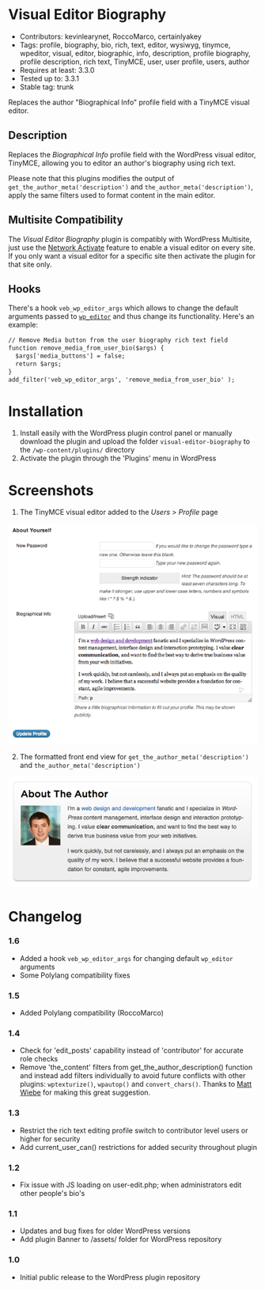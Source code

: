 # Visual Editor Biography

- Contributors: kevinlearynet, RoccoMarco, certainlyakey
- Tags: profile, biography, bio, rich, text, editor, wysiwyg, tinymce, wpeditor, visual, editor, biographic, info, description, profile biography, profile description, rich text, TinyMCE, user, user profile, users, author
- Requires at least: 3.3.0
- Tested up to: 3.3.1
- Stable tag: trunk

Replaces the author "Biographical Info" profile field with a TinyMCE visual editor. 

## Description

Replaces the *Biographical Info* profile field with the WordPress visual editor, TinyMCE, allowing you to editor an author's biography using rich text.

Please note that this plugins modifies the output of `get_the_author_meta('description')` and `the_author_meta('description')`, apply the same filters used to format content in the main editor.

## Multisite Compatibility

The *Visual Editor Biography* plugin is compatibly with WordPress Multisite, just use the [Network Activate](http://codex.wordpress.org/Create_A_Network#WordPress_Plugins) feature to enable a visual editor on every site. If you only want a visual editor for a specific site then activate the plugin for that site only.

## Hooks

There's a hook `veb_wp_editor_args` which allows to change the default arguments passed to [`wp_editor`](https://codex.wordpress.org/Function_Reference/wp_editor) and thus change its functionality. Here's an example:

```
// Remove Media button from the user biography rich text field
function remove_media_from_user_bio($args) {
  $args['media_buttons'] = false;
  return $args;
}
add_filter('veb_wp_editor_args', 'remove_media_from_user_bio' );
```

# Installation

1. Install easily with the WordPress plugin control panel or manually download the plugin and upload the folder `visual-editor-biography` to the `/wp-content/plugins/` directory 
2. Activate the plugin through the 'Plugins' menu in WordPress

# Screenshots

1. The TinyMCE visual editor added to the *Users > Profile* page

![The TinyMCE visual editor](/screenshot-1.png?raw=true "The TinyMCE visual editor added to the Users > Profile page")

2. The formatted front end view for `get_the_author_meta('description')` and `the_author_meta('description')`

![The formatted front end view](/screenshot-2.png?raw=true "The formatted front end view for get_the_author_meta('description') and the_author_meta('description')")

# Changelog

### 1.6
* Added a hook `veb_wp_editor_args` for changing default `wp_editor` arguments
* Some Polylang compatibility fixes

### 1.5
* Added Polylang compatibility (RoccoMarco)

### 1.4
* Check for 'edit_posts' capability instead of 'contributor' for accurate role checks
* Remove 'the_content' filters from get_the_author_description() function and instead add filters individually to avoid future conflicts with other plugins: `wptexturize()`, `wpautop()` and `convert_chars()`. Thanks to [Matt Wiebe](http://somadesign.ca/) for making this great suggestion.

### 1.3
* Restrict the rich text editing profile switch to contributor level users or higher for security
* Add current_user_can() restrictions for added security throughout plugin

### 1.2
* Fix issue with JS loading on user-edit.php; when administrators edit other people's bio's

### 1.1
* Updates and bug fixes for older WordPress versions
* Add plugin Banner to /assets/ folder for WordPress repository

### 1.0
* Initial public release to the WordPress plugin repository